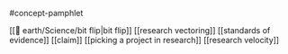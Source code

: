 #concept-pamphlet 

[[🏡 earth/Science/bit flip|bit flip]]
[[research vectoring]]
[[standards of evidence]]
	[[claim]]
[[picking a project in research]]
[[research velocity]]

